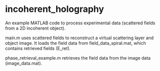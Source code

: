 # incoherent_holography
An example MATLAB code to process experimental data (scattered fields from a 2D incoherent object).

main.m uses scattered fields to reconstruct a virtual scattering layer and object image. It loads the field data from field_data_spiral.mat, which contains retrieved fields (E_ret).

phase_retrieval_example.m retrieves the field data from the image data (image_data.mat).
